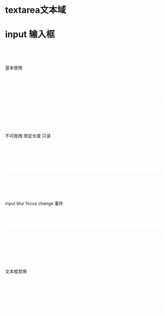 <h1>textarea文本域<h1>

# input 输入框

<script setup>
import demo1 from './demo1.vue';
import demo2 from './demo2.vue';
import demo3 from './demo3.vue';
import demo4 from './demo4.vue';
import codeds from '@/components/codeds.vue';
import DOC from '@/components/docview.vue';

const propDoc =  [
  [ "row","文本域宽度","number","","10"],
  ["cols", "文本域长度", "number", "-", "30"],
  ["readonly", "只读", "boolean", "-", "false"],
  ["maxLength", "输入最大长度", "number", "-", "-"],
  ["placeholder", "提示内容", "string", "-", "Basic usage"],
  ["disabled", "是否禁用", "boolean", "-", "fasle"],
  ["v-model", "双向绑定", "string/number", "-", "-"],
  ["resize", "是否可以拖拽", "boolean", "-", "-"],
];
const eventDoc = [
  ["input", "输入时行为","-"],
  ["focus", "获取焦点","-"] ,
  ["blur", "失去焦点","-"],
];
</script>

<div class="doc1">基本使用</div>
<div class="doc2">
  <demo1></demo1>
</div>
<Suspense><codeds compname="textarea" demoname="demo1"></codeds></Suspense>

<div class="doc1">不可拖拽 限定长度 只读</div>
<div class="doc2">
  <demo2></demo2>
</div>
<Suspense><codeds compname="textarea" demoname="demo1"></codeds></Suspense>
<div class="doc1">input blur focus change 事件</div>
<div class="doc2">
  <demo3></demo3>
</div>
<Suspense><codeds compname="textarea" demoname="demo1"></codeds></Suspense>
<div class="doc1">文本框禁用 </div>
<div class="doc2">
  <demo4></demo4>
</div>
<Suspense><codeds compname="textarea" demoname="demo1"></codeds></Suspense>

<br/>

<DOC title="属性" type=prop :body="propDoc"></DOC>

<br/>


<DOC title="input 事件" type=event :body="eventDoc"></DOC>
<style>
.doc2{
    display:"block";
    border:1px solid #f0f0f0;
    /* height:20vh; */
    padding:2vw;
    margin-top:2vh;
}
.doc1{
    margin-top:2vh;
}
</style>
